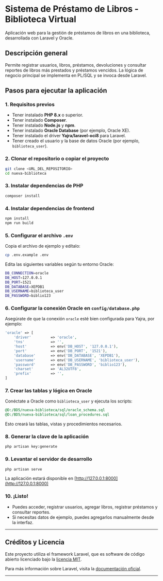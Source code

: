# Sistema de Préstamo de Libros - Biblioteca Virtual

Aplicación web para la gestión de préstamos de libros en una biblioteca, desarrollada con Laravel y Oracle.

## Descripción general
Permite registrar usuarios, libros, préstamos, devoluciones y consultar reportes de libros más prestados y préstamos vencidos. La lógica de negocio principal se implementa en PL/SQL y se invoca desde Laravel.

## Pasos para ejecutar la aplicación

### 1. Requisitos previos
- Tener instalado **PHP 8.x** o superior.
- Tener instalado **Composer**.
- Tener instalado **Node.js** y **npm**.
- Tener instalado **Oracle Database** (por ejemplo, Oracle XE).
- Tener instalado el driver **Yajra/laravel-oci8** para Laravel.
- Tener creado el usuario y la base de datos Oracle (por ejemplo, `biblioteca_user`).

### 2. Clonar el repositorio o copiar el proyecto
```bash
git clone <URL_DEL_REPOSITORIO>
cd nueva-biblioteca
```

### 3. Instalar dependencias de PHP
```bash
composer install
```

### 4. Instalar dependencias de frontend
```bash
npm install
npm run build
```

### 5. Configurar el archivo `.env`
Copia el archivo de ejemplo y edítalo:
```bash
cp .env.example .env
```
Edita las siguientes variables según tu entorno Oracle:
```bash
DB_CONNECTION=oracle
DB_HOST=127.0.0.1
DB_PORT=1521
DB_DATABASE=XEPDB1
DB_USERNAME=biblioteca_user
DB_PASSWORD=biblio123
```

### 6. Configurar la conexión Oracle en `config/database.php`
Asegúrate de que la conexión `oracle` esté bien configurada para Yajra, por ejemplo:
```php
'oracle' => [
    'driver'         => 'oracle',
    'tns'            => '',
    'host'           => env('DB_HOST', '127.0.0.1'),
    'port'           => env('DB_PORT', '1521'),
    'database'       => env('DB_DATABASE', 'XEPDB1'),
    'username'       => env('DB_USERNAME', 'biblioteca_user'),
    'password'       => env('DB_PASSWORD', 'biblio123'),
    'charset'        => 'AL32UTF8',
    'prefix'         => '',
]
```

### 7. Crear las tablas y lógica en Oracle
Conéctate a Oracle como `biblioteca_user` y ejecuta los scripts:
```sql
@D:/BD5/nueva-biblioteca/sql/oracle_schema.sql
@D:/BD5/nueva-biblioteca/sql/loan_procedures.sql
```
Esto creará las tablas, vistas y procedimientos necesarios.

### 8. Generar la clave de la aplicación
```bash
php artisan key:generate
```

### 9. Levantar el servidor de desarrollo
```bash
php artisan serve
```
La aplicación estará disponible en [http://127.0.0.1:8000](http://127.0.0.1:8000)

### 10. ¡Listo!
- Puedes acceder, registrar usuarios, agregar libros, registrar préstamos y consultar reportes.
- Si necesitas datos de ejemplo, puedes agregarlos manualmente desde la interfaz.

---

## Créditos y Licencia

Este proyecto utiliza el framework Laravel, que es software de código abierto licenciado bajo la [licencia MIT](https://opensource.org/licenses/MIT).

Para más información sobre Laravel, visita la [documentación oficial](https://laravel.com/docs).

---
